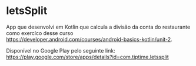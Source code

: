 # letsSplit

App que desenvolvi em Kotlin que calcula a divisão da conta do restaurante como exercíco desse curso https://developer.android.com/courses/android-basics-kotlin/unit-2.

Disponível no Google Play pelo seguinte link: https://play.google.com/store/apps/details?id=com.tiptime.letssplit 
